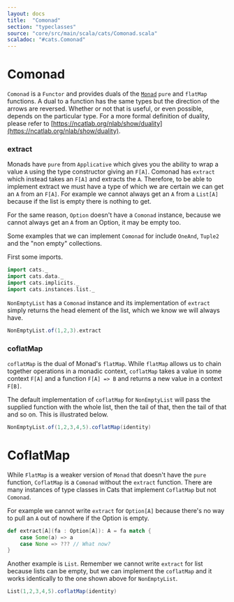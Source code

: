```yaml
---
layout: docs
title:  "Comonad"
section: "typeclasses"
source: "core/src/main/scala/cats/Comonad.scala"
scaladoc: "#cats.Comonad"
---
```

# Comonad

`Comonad` is a `Functor` and provides duals of the [`Monad`](monad.html) `pure`
and `flatMap` functions.  A dual to a function has the same types but the 
direction of the arrows are reversed. Whether or not that is useful, or even possible, 
depends on the particular type. For a more formal definition of duality, please 
refer to [https://ncatlab.org/nlab/show/duality](https://ncatlab.org/nlab/show/duality).

### extract

Monads have `pure` from `Applicative` which gives you the ability to wrap 
a value `A` using the type constructor giving an `F[A]`. Comonad has 
`extract` which instead takes an `F[A]` and extracts the `A`. Therefore, to be 
able to implement extract we must have a type of which we are certain
we can get an `A` from an `F[A]`. For example we cannot always get an `A` 
from a `List[A]` because if the list is empty there is nothing to get.

For the same reason, `Option` doesn't have a `Comonad` instance, because we 
cannot always get an `A` from an Option, it may be empty too.

Some examples that we can implement `Comonad` for include `OneAnd`, `Tuple2` 
and the "non empty" collections.

First some imports.

```scala mdoc:silent
import cats._
import cats.data._
import cats.implicits._
import cats.instances.list._
```

`NonEmptyList` has a `Comonad` instance and its implementation of `extract` 
simply returns the head element of the list, which we know we will always
have.

```scala mdoc
NonEmptyList.of(1,2,3).extract
```

### coflatMap

`coflatMap` is the dual of Monad's `flatMap`.  While `flatMap` allows us to chain 
together operations in a monadic context, `coflatMap` takes a value in some context
 `F[A]` and a function `F[A] => B` and returns a new value in a context `F[B]`.

The default implementation of `coflatMap` for `NonEmptyList` will pass the supplied
function with the whole list, then the tail of that, then the tail of that and so 
on. This is illustrated below.

```scala mdoc
NonEmptyList.of(1,2,3,4,5).coflatMap(identity)
```

# CoflatMap

While `FlatMap` is a weaker version of `Monad` that doesn't have the `pure` function, 
`CoflatMap` is a `Comonad` without the `extract` function. There are many instances
of type classes in Cats that implement `CoflatMap` but not `Comonad`.

For example we cannot write `extract` for `Option[A]` because there's no way to 
pull an `A` out of nowhere if the Option is empty.

```scala mdoc:silent
def extract[A](fa : Option[A]): A = fa match {
	case Some(a) => a
	case None => ??? // What now?
}
```

Another example is `List`. Remember we cannot write `extract` for list because lists
can be empty, but we can implement the `coflatMap` and it works identically to the
one shown above for `NonEmptyList`.

```scala mdoc
List(1,2,3,4,5).coflatMap(identity)
```
